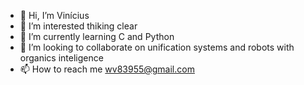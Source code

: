 - 👋 Hi, I’m Vinícius
- 👀 I’m interested thiking clear
- 🌱 I’m currently learning C and Python
- 💞️ I’m looking to collaborate on unification systems and robots with organics inteligence
- 📫 How to reach me wv83955@gmail.com

<!---
wv83955/wv83955 is a ✨ special ✨ repository because its `README.md` (this file) appears on your GitHub profile.
You can click the Preview link to take a look at your changes.
--->
